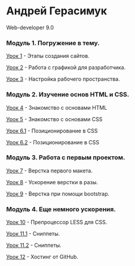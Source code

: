# Андрей Герасимук
Web-developer 9.0


### Модуль 1. Погружение в тему.
[Урок 1](https://xd.adobe.com/view/ab8fd851-556d-46a1-be06-cd98ede84863 "Прототипирование многостраничного сайта") - 
Этапы создания сайтов.

[Урок 2](https://cloud.mail.ru/public/CQBS/BUp3gnjHD "Вырезать из макета всю графику") - Работа с графикой для разработчика.

[Урок 3](https://cloud.mail.ru/public/Ecar/kEfF3scvD "Настраиваем автообновление страницы browser-sync") - Настройка рабочего пространства.


### Модуль 2. Изучение основ HTML и CSS.
[Урок 4](https://andreygerasimuk.github.io/lesson4/ "Знакомство с основами HTML") - Знакомство с основами HTML

[Урок 5](https://andreygerasimuk.github.io/lesson4/ "Знакомство с основами CSS") - Знакомство с основами CSS

[Урок 6.1](https://andreygerasimuk.github.io/lesson6-1/ "Создать документ html внутри которого должен находится элемент шапка сайта с навигацией") - Позиционирование в CSS

[Урок 6.2](https://andreygerasimuk.github.io/lesson6-2/ "Создать документ HTML, в котором находится блочный элемент") - Позиционирование в CSS


### Модуль 3. Работа с первым проектом.

[Урок 7](https://andreygerasimuk.github.io/lesson7/ "Пробуем верстку на чистом HTML И CSS") - Верстка первого макета.

[Урок 8](https://andreygerasimuk.github.io/lesson8/ "Сверстать ряд, в котором 6 иконок. Адаптив") - Ускорение верстки в разы.

[Урок 9](https://andreygerasimuk.github.io/lesson9/ "") - Верстка при помощи bootstrap.


### Модуль 4. Еще немного ускорения.

[Урок 10](https://andreygerasimuk.github.io/lesson10/ "") - Препроцессор LESS для CSS. 

[Урок 11.1](https://cloud.mail.ru/public/ANPX/2TW3moKth "скриншот пройденного тренажера по emmet") - Сниппеты. 

[Урок 11.2](https://cloud.mail.ru/public/4Uwf/4qbrbZywd "скриншот первого сниппета") - Сниппеты. 

[Урок 12](https://andreygerasimuk.github.io/ "Заливаем свой первый сайт на GitHub Pages") - Хостинг от GitHub. 
